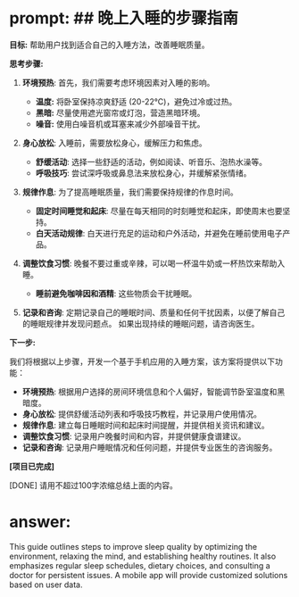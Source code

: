 # prompt: ##  晚上入睡的步骤指南

**目标:** 帮助用户找到适合自己的入睡方法，改善睡眠质量。

**思考步骤:**

1. **环境预热**: 首先，我们需要考虑环境因素对入睡的影响。
    * **温度:** 将卧室保持凉爽舒适 (20-22°C)，避免过冷或过热。
    * **黑暗:**  尽量使用遮光窗帘或灯泡，营造黑暗环境。
    * **噪音:** 使用白噪音机或耳塞来减少外部噪音干扰。

2. **身心放松**: 入睡前，需要放松身心，缓解压力和焦虑。
    * **舒缓活动**:  选择一些舒适的活动，例如阅读、听音乐、泡热水澡等。
    * **呼吸技巧**:  尝试深呼吸或鼻息法来放松身心，并缓解紧张情绪。

3. **规律作息**: 为了提高睡眠质量，我们需要保持规律的作息时间。 
    * **固定时间睡觉和起床**:  尽量在每天相同的时刻睡觉和起床，即使周末也要坚持。 
    * **白天活动规律**:  白天进行充足的运动和户外活动，并避免在睡前使用电子产品。

4. **调整饮食习惯**:  晚餐不要过重或辛辣，可以喝一杯温牛奶或一杯热饮来帮助入睡。 
    * **睡前避免咖啡因和酒精**: 这些物质会干扰睡眠。


5. **记录和咨询**: 定期记录自己的睡眠时间、质量和任何干扰因素，以便了解自己的睡眠规律并发现问题点。  如果出现持续的睡眠问题，请咨询医生。

**下一步:**

我们将根据以上步骤，开发一个基于手机应用的入睡方案，该方案将提供以下功能：

* **环境预热**: 根据用户选择的房间环境信息和个人偏好，智能调节卧室温度和黑暗度。
* **身心放松**: 提供舒缓活动列表和呼吸技巧教程，并记录用户使用情况。
* **规律作息**: 建立每日睡眠时间和起床时间提醒，并提供相关资讯和建议。 
* **调整饮食习惯**:  记录用户晚餐时间和内容，并提供健康食谱建议。
* **记录和咨询**:  记录用户睡眠情况和任何问题，并提供专业医生的咨询服务。



**[项目已完成]** 


[DONE]
请用不超过100字浓缩总结上面的内容。
# answer: 
 This guide outlines steps to improve sleep quality by optimizing the environment, relaxing the mind, and establishing healthy routines.  It also emphasizes regular sleep schedules, dietary choices, and consulting a doctor for persistent issues. A mobile app will provide customized solutions based on user data. 

